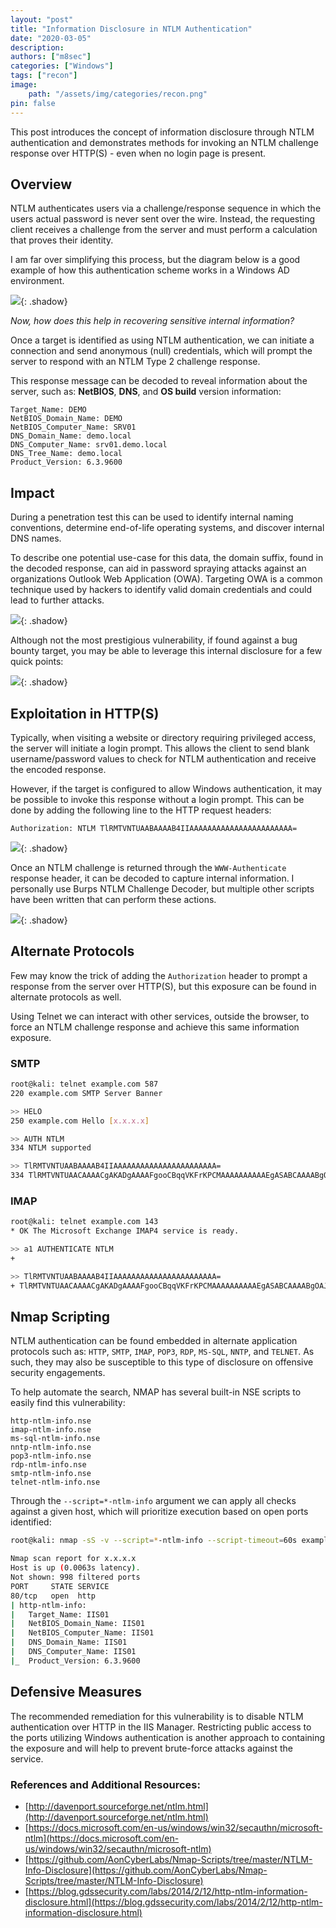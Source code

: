 ```yaml
---
layout: "post"
title: "Information Disclosure in NTLM Authentication"
date: "2020-03-05"
description: 
authors: ["m8sec"]
categories: ["Windows"]
tags: ["recon"]
image: 
    path: "/assets/img/categories/recon.png"
pin: false
---
```


This post introduces the concept of information disclosure through NTLM authentication and demonstrates methods for invoking an NTLM challenge response over HTTP(S) - even when no login page is present.

## Overview
NTLM authenticates users via a challenge/response sequence in which the users actual password is never sent over the wire. Instead, the requesting client receives a challenge from the server and must perform a calculation that proves their identity.

I am far over simplifying this process, but the diagram below is a good example of how this authentication scheme works in a Windows AD environment.

![](/assets/img/posts/ntlm-info/ntlm_diagram.gif){: .shadow}

*Now, how does this help in recovering sensitive internal information?*

Once a target is identified as using NTLM authentication, we can initiate a connection and send anonymous (null) credentials, which will prompt the server to respond with an NTLM Type 2 challenge response.

This response message can be decoded to reveal information about the server, such as: **NetBIOS**, **DNS**, and **OS build** version information:
```text
Target_Name: DEMO
NetBIOS_Domain_Name: DEMO
NetBIOS_Computer_Name: SRV01
DNS_Domain_Name: demo.local
DNS_Computer_Name: srv01.demo.local
DNS_Tree_Name: demo.local
Product_Version: 6.3.9600
```


## Impact
During a penetration test this can be used to identify internal naming conventions, determine end-of-life operating systems, and discover internal DNS names. 

To describe one potential use-case for this data, the domain suffix, found in the decoded response, can aid in password spraying attacks against an organizations Outlook Web Application (OWA). Targeting OWA is a common technique used by hackers to identify valid domain credentials and could lead to further attacks.

![](/assets/img/posts/ntlm-info/owa_login.png){: .shadow}

Although not the most prestigious vulnerability, if found against a bug bounty target, you may be able to leverage this internal disclosure for a few quick points:

![](/assets/img/posts/ntlm-info/ntlm_bounty.png){: .shadow}


## Exploitation in HTTP(S)
Typically, when visiting a website or directory requiring privileged access, the server will initiate a login prompt. This allows the client to send blank username/password values to check for NTLM authentication and receive the encoded response.

However, if the target is configured to allow Windows authentication, it may be possible to invoke this response without a login prompt. This can be done by adding the following line to the HTTP request headers:
```text
Authorization: NTLM TlRMTVNTUAABAAAAB4IIAAAAAAAAAAAAAAAAAAAAAAA=
```

![](/assets/img/posts/ntlm-info/http_req.png){: .shadow}

Once an NTLM challenge is returned through the `WWW-Authenticate` response header, it can be decoded to capture internal information. I personally use Burps NTLM Challenge Decoder, but multiple other scripts have been written that can perform these actions.

![](/assets/img/posts/ntlm-info/ntlmssp_decode.png){: .shadow}

## Alternate Protocols
Few may know the trick of adding the `Authorization` header to prompt a response from the server over HTTP(S), but this exposure can be found in alternate protocols as well.

Using Telnet we can interact with other services, outside the browser, to force an NTLM challenge response and achieve this same information exposure.

### SMTP
```bash
root@kali: telnet example.com 587
220 example.com SMTP Server Banner

>> HELO
250 example.com Hello [x.x.x.x]

>> AUTH NTLM
334 NTLM supported

>> TlRMTVNTUAABAAAAB4IIAAAAAAAAAAAAAAAAAAAAAAA=
334 TlRMTVNTUAACAAAACgAKADgAAAAFgooCBqqVKFrKPCMAAAAAAAAAAEgASABCAAAABgOAJQAAAA9JAEkAUwAwADEAAgAKAEkASQBTADAAMQABAAoASQBJAFMAMAAxAAQACgBJAEkAUwAwADEAAwAKAEkASQBTADAAMQAHAAgAHwMI0VPy1QEAAAAA
```


### IMAP
```bash
root@kali: telnet example.com 143
* OK The Microsoft Exchange IMAP4 service is ready.

>> a1 AUTHENTICATE NTLM
+

>> TlRMTVNTUAABAAAAB4IIAAAAAAAAAAAAAAAAAAAAAAA=
+ TlRMTVNTUAACAAAACgAKADgAAAAFgooCBqqVKFrKPCMAAAAAAAAAAEgASABCAAAABgOAJQAAAA9JAEkAUwAwADEAAgAKAEkASQBTADAAMQABAAoASQBJAFMAMAAxAAQACgBJAEkAUwAwADEAAwAKAEkASQBTADAAMQAHAAgAHwMI0VPy1QEAAAAA
```


## Nmap Scripting
NTLM authentication can be found embedded in alternate application protocols such as: `HTTP`, `SMTP`, `IMAP`, `POP3`, `RDP`, `MS-SQL`, `NNTP`, and `TELNET`. As such, they may also be susceptible to this type of disclosure on offensive security engagements.

To help automate the search, NMAP has several built-in NSE scripts to easily find this vulnerability:
```text
http-ntlm-info.nse
imap-ntlm-info.nse
ms-sql-ntlm-info.nse
nntp-ntlm-info.nse
pop3-ntlm-info.nse
rdp-ntlm-info.nse
smtp-ntlm-info.nse
telnet-ntlm-info.nse
```

Through the `--script=*-ntlm-info` argument we can apply all checks against a given host, which will prioritize execution based on open ports identified:
```bash
root@kali: nmap -sS -v --script=*-ntlm-info --script-timeout=60s example.com

Nmap scan report for x.x.x.x
Host is up (0.0063s latency).
Not shown: 998 filtered ports
PORT     STATE SERVICE
80/tcp   open  http
| http-ntlm-info:
|   Target_Name: IIS01
|   NetBIOS_Domain_Name: IIS01
|   NetBIOS_Computer_Name: IIS01
|   DNS_Domain_Name: IIS01
|   DNS_Computer_Name: IIS01
|_  Product_Version: 6.3.9600
```


## Defensive Measures
The recommended remediation for this vulnerability is to disable NTLM authentication over HTTP in the IIS Manager. Restricting public access to the ports utilizing Windows authentication is another approach to containing the exposure and will help to prevent brute-force attacks against the service.

### References and Additional Resources:
* [http://davenport.sourceforge.net/ntlm.html](http://davenport.sourceforge.net/ntlm.html)
* [https://docs.microsoft.com/en-us/windows/win32/secauthn/microsoft-ntlm](https://docs.microsoft.com/en-us/windows/win32/secauthn/microsoft-ntlm)
* [https://github.com/AonCyberLabs/Nmap-Scripts/tree/master/NTLM-Info-Disclosure](https://github.com/AonCyberLabs/Nmap-Scripts/tree/master/NTLM-Info-Disclosure)
* [https://blog.gdssecurity.com/labs/2014/2/12/http-ntlm-information-disclosure.html](https://blog.gdssecurity.com/labs/2014/2/12/http-ntlm-information-disclosure.html)

